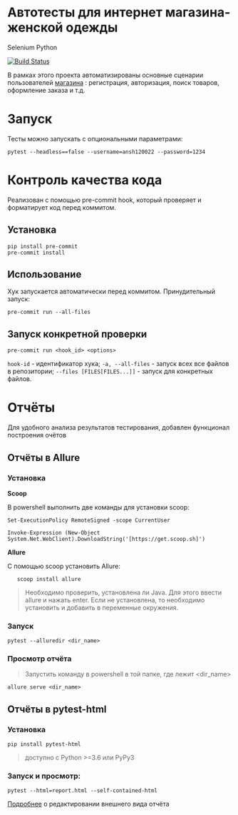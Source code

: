 
# Автотесты для интернет магазина-женской одежды

Selenium Python

[![Build Status](https://travis-ci.org/k-bamboo-cyber/final_project.svg?branch=main)](https://travis-ci.org/k-bamboo-cyber/final_project)


В рамках этого проекта автоматизированы основные сценарии пользователей [магазина](http://automationpractice.com) : регистрация, авторизация, поиск товаров, оформление заказа и т.д.

# Запуск
Тесты можно запускать с опциональными параметрами: 

    pytest --headless==false --username=ansh120022 --password=1234


# Контроль качества кода

Реализован с помощью pre-commit hook, который проверяет и форматирует код перед коммитом.

## Установка

    pip install pre-commit
    pre-commit install

## Использование

Хук запускается автоматически перед коммитом. Принудительный запуск:

    pre-commit run --all-files

## Запуск конкретной проверки

  `pre-commit run <hook_id> <options>` 

`hook-id`  - идентификатор хука;
`-a, --all-files`   - запуск всех все файлов в репозитории;
`--files [FILES[FILES...]]`   - запуск для конкретных файлов.


# Отчёты

Для удобного анализа результатов тестирования, добавлен функционал построения очётов 

## Отчёты в Allure

### Установка

**Scoop**

В powershell выполнить две команды для установки scoop:

    Set-ExecutionPolicy RemoteSigned -scope CurrentUser
  
    Invoke-Expression (New-Object System.Net.WebClient).DownloadString('[https://get.scoop.sh]')
    
**Allure**

C помощью scoop установить Allure:
 
       scoop install allure

>Необходимо проверить, установлена ли Java. Для этого ввести allure и нажать enter. Если не установлена, то необходимо установить и добавить в переменные окружения.

### Запуск

    pytest --alluredir <dir_name>

### Просмотр отчёта

> Запустить команду в powershell в той папке, где лежит <dir_name>

    allure serve <dir_name>

## Отчёты в pytest-html

### Установка

 `pip install pytest-html`

>доступно с Python >=3.6 или PyPy3

### Запуск и просмотр:

`pytest --html=report.html --self-contained-html
`

 [Подробнее](https://pytest-html.readthedocs.io/en/latest/user_guide.html#creating-a-self-contained-report) о редактировании внешнего вида отчёта

